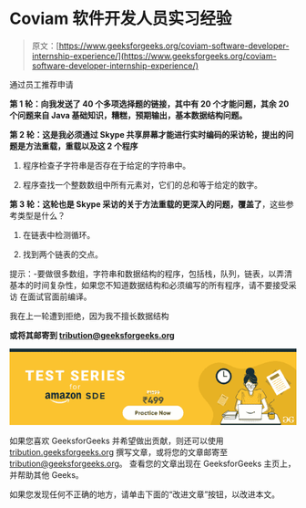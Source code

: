 # Coviam 软件开发人员实习经验

> 原文：[https://www.geeksforgeeks.org/coviam-software-developer-internship-experience/](https://www.geeksforgeeks.org/coviam-software-developer-internship-experience/)

通过员工推荐申请

**第 1 轮：向我发送了 40 个多项选择题的链接，其中有 20 个才能问题，其余 20 个问题来自 Java 基础知识，糟糕，预期输出，基本数据结构问题。**

**第 2 轮：这是我必须通过 Skype 共享屏幕才能进行实时编码的采访轮，提出的问题是方法重载，重载以及这 2 个程序**

1.  程序检查子字符串是否存在于给定的字符串中。

2.  程序查找一个整数数组中所有元素对，它们的总和等于给定的数字。

**第 3 轮：这轮也是 Skype 采访的关于方法重载的更深入的问题，覆盖了**，这些参考类型是什么？

1.  在链表中检测循环。

2.  找到两个链表的交点。

提示：-要做很多数组，字符串和数据结构的程序，包括栈，队列，链表，以弄清基本的时间复杂性，如果您不知道数据结构和必须编写的所有程序，请不要接受采访 在面试官面前编译。

我在上一轮遭到拒绝，因为我不擅长数据结构

<form method="post" id="interview_experience_form" action="https://contribute.geeksforgeeks.org/wp-admin/post-new.php"><input value="" id="interview_experience" name="interview_experience" type="hidden">

**或将其邮寄到 tribution@geeksforgeeks.org**

</form>

![](img/de93775f66c975fef071da8580f16430.png)

如果您喜欢 GeeksforGeeks 并希望做出贡献，则还可以使用 [tribution.geeksforgeeks.org](https://contribute.geeksforgeeks.org/) 撰写文章，或将您的文章邮寄至 tribution@geeksforgeeks.org。 查看您的文章出现在 GeeksforGeeks 主页上，并帮助其他 Geeks。

如果您发现任何不正确的地方，请单击下面的“改进文章”按钮，以改进本文。